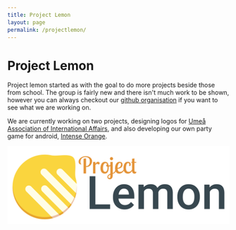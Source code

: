 ```yaml
---
title: Project Lemon
layout: page
permalink: /projectlemon/
---
```

# Project Lemon

Project lemon started as with the goal to do more projects beside those from school. The group is fairly new and there isn't much work to be shown, however you can always checkout our [github organisation](https://github.com/ProjectLemon) if you want to see what we are working on.  
  
We are currently working on two projects, designing logos for [Umeå Association of International Affairs](http://upfu.org/), and also developing our own party game for android, [Intense Orange](https://github.com/ProjectLemon/intense-orange).

![Project Lemon Logo](/assets/images/project-lemon-logo.png)
